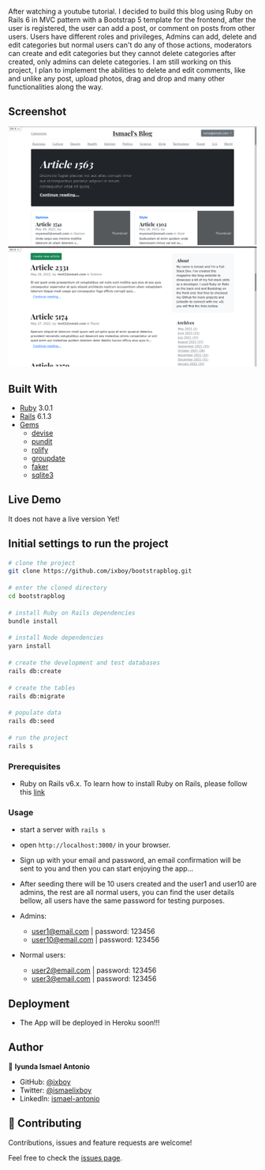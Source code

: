 After watching a youtube tutorial. I decided to build this blog using Ruby on Rails 6 in MVC pattern with a Bootstrap 5 template for the frontend, after the user is registered, the user can add a post, or comment on posts from other users. Users have different roles and privileges, Admins can add, delete and edit categories but normal users can't do any of those actions, moderators can create and edit categories but they cannot delete categories after created, only admins can delete categories.
I am still working on this project, I plan to implement the abilities to delete and edit comments, like and unlike any post, upload photos, drag and drop and many other functionalities along the way.

## Screenshot

![screenshot](./app/assets/images/main_screenshot.png)
![screenshot](./app/assets/images/second_screenshot.png)

## Built With

- [Ruby](https://www.ruby-lang.org/en/) 3.0.1
- [Rails](https://guides.rubyonrails.org/getting_started.html) 6.1.3
- [Gems](https://rubygems.org/)
  - [devise](https://github.com/heartcombo/devise)
  - [pundit](https://github.com/varvet/pundit)
  - [rolify](https://github.com/RolifyCommunity/rolify)
  - [groupdate](https://github.com/ankane/groupdate)
  - [faker](https://github.com/faker-ruby/faker)
  - [sqlite3](https://github.com/sparklemotion/sqlite3-ruby)

## Live Demo

It does not have a live version Yet!


## Initial settings to run the project

```bash
# clone the project
git clone https://github.com/ixboy/bootstrapblog.git

# enter the cloned directory
cd bootstrapblog

# install Ruby on Rails dependencies
bundle install

# install Node dependencies
yarn install

# create the development and test databases
rails db:create

# create the tables
rails db:migrate

# populate data
rails db:seed

# run the project
rails s
```

### Prerequisites

- Ruby on Rails v6.x. To learn how to install Ruby on Rails, please follow this [link](https://guides.rubyonrails.org/getting_started.html)

### Usage

- start a server with `rails s`

- open `http://localhost:3000/` in your browser.

- Sign up with your email and password, an email confirmation will be sent to you and then you can start enjoying the app...

- After seeding there will be 10 users created and the user1 and user10 are admins, the rest are all normal users, you can find the user details bellow, all users have the same password for testing purposes.
- Admins:
  - user1@email.com | password: 123456
  - user10@email.com | password: 123456
- Normal users:
  - user2@email.com | password: 123456
  - user3@email.com | password: 123456


## Deployment

- The App will be deployed in Heroku soon!!!

## Author

👤 **Iyunda Ismael Antonio**

- GitHub: [@ixboy](https://github.com/ixboy)
- Twitter: [@ismaelixboy](https://twitter.com/ismaelixboy)
- LinkedIn: [ismael-antonio](https://www.linkedin.com/in/ismaelantonio/)

## 🤝 Contributing

Contributions, issues and feature requests are welcome!

Feel free to check the [issues page](https://github.com/ixboy/bootstrapblog/issues).
